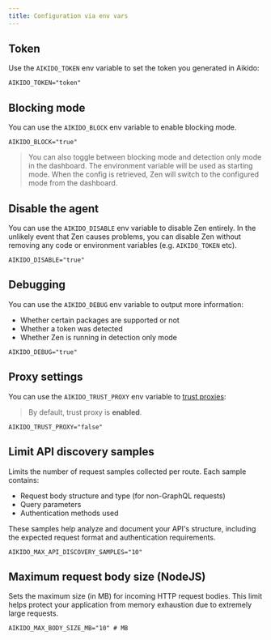 ```yaml
---
title: Configuration via env vars
---
```



## Token

Use the `AIKIDO_TOKEN` env variable to set the token you generated in Aikido:

```
AIKIDO_TOKEN="token"
```

## Blocking mode

You can use the `AIKIDO_BLOCK` env variable to enable blocking mode.

```
AIKIDO_BLOCK="true"
```

> You can also toggle between blocking mode and detection only mode in the dashboard. The environment variable will be used as starting mode. When the config is retrieved, Zen will switch to the configured mode from the dashboard.

## Disable the agent

You can use the `AIKIDO_DISABLE` env variable to disable Zen entirely. In the unlikely event that Zen causes problems, you can disable Zen without removing any code or environment variables (e.g. `AIKIDO_TOKEN` etc).

```
AIKIDO_DISABLE="true"
```

## Debugging

You can use the `AIKIDO_DEBUG` env variable to output more information:

- Whether certain packages are supported or not
- Whether a token was detected
- Whether Zen is running in detection only mode

```
AIKIDO_DEBUG="true"
```

## Proxy settings

You can use the `AIKIDO_TRUST_PROXY` env variable to [trust proxies](https://help.aikido.dev/doc/proxy-settings/docLY8sBN83Q):

> By default, trust proxy is **enabled**.

```
AIKIDO_TRUST_PROXY="false"
```

## Limit API discovery samples

Limits the number of request samples collected per route. Each sample contains:

- Request body structure and type (for non-GraphQL requests)
- Query parameters
- Authentication methods used

These samples help analyze and document your API's structure, including the expected request format and authentication requirements. 

```
AIKIDO_MAX_API_DISCOVERY_SAMPLES="10"
```

## Maximum request body size (NodeJS)

Sets the maximum size (in MB) for incoming HTTP request bodies. This limit helps protect your application from memory exhaustion due to extremely large requests.

```
AIKIDO_MAX_BODY_SIZE_MB="10" # MB
```